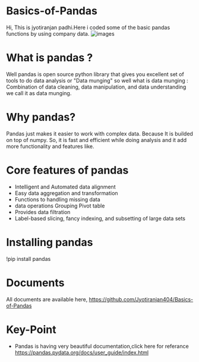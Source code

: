 # Basics-of-Pandas
Hi, This is jyotiranjan padhi.Here i coded some of the basic pandas functions by using company data.
![images](https://user-images.githubusercontent.com/84494071/130245878-57c74032-2d8f-4768-a35c-f40637cda291.png)
# What is pandas ?
Well pandas is open source python library that gives you excellent set of tools to do data analysis or "Data munging" so well what is data munging : Combination of data cleaning, data manipulation, and data understanding we call it as data munging.
# Why pandas?
Pandas just makes it easier to work with complex data. Because It is builded on top of numpy. So, it is fast and efficient while doing analysis and it add more functionality and features like.
# Core features of pandas
* Intelligent and Automated data alignment
* Easy data aggregation and transformation
* Functions to handling missing data
* data operations Grouping Pivot table
* Provides data filtration
* Label-based slicing, fancy indexing, and subsetting of large data sets
# Installing pandas
!pip install pandas 
# Documents
All documents are available here, https://github.com/Jyotiranjan404/Basics-of-Pandas
# Key-Point
* Pandas is having very beautiful documentation,click here for referance https://pandas.pydata.org/docs/user_guide/index.html

